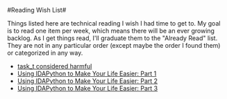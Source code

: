#Reading Wish List#

Things listed here are technical reading I wish I had time to get to. My goal is to read one item per week, which means there will be an ever growing backlog. As I get things read, I'll graduate them to the "Already Read" list. They are not in any particular order (except maybe the order I found them) or categorized in any way.

- [task_t considered harmful](https://googleprojectzero.blogspot.com/2016/10/taskt-considered-harmful.html)
- [Using IDAPython to Make Your Life Easier: Part 1](http://researchcenter.paloaltonetworks.com/2015/12/using-idapython-to-make-your-life-easier-part-1/)
- [Using IDAPython to Make Your Life Easier: Part 2](http://researchcenter.paloaltonetworks.com/2015/12/using-idapython-to-make-your-life-easier-part-2/)
- [Using IDAPython to Make Your Life Easier: Part 3](http://researchcenter.paloaltonetworks.com/2016/01/using-idapython-to-make-your-life-easier-part-3/)
